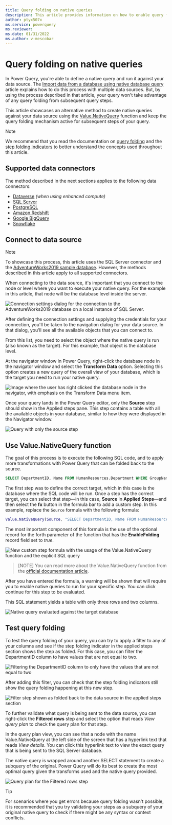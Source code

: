 ```yaml
---
title: Query folding on native queries
description: This article provides information on how to enable query folding against queries that use the Value.NativeQuery function.
author: ptyx507x
ms.service: powerquery
ms.reviewer: 
ms.date: 01/31/2022
ms.author: v-mescobar
---
```


# Query folding on native queries

In Power Query, you're able to define a native query and run it against your data source. The [Import data from a database using native database query](native-database-query.md) article explains how to do this process with multiple data sources. But, by using the process described in that article, your query won't take advantage of any query folding from subsequent query steps.

This article showcases an alternative method to create native queries against your data source using the [Value.NativeQuery](https://docs.microsoft.com/powerquery-m/value-nativequery) function and keep the query folding mechanism active for subsequent steps of your query.

>[!NOTE]
>We recommend that you read the documentation on [query folding](query-folding-basics.md) and the [step folding indicators](query-folding-basics.md) to better understand the concepts used throughout this article.

## Supported data connectors

The method described in the next sections applies to the following data connectors:

* [Dataverse](connectors/dataverse.md) *(when using enhanced compute)*
* [SQL Server](connectors/sqlserver)
* [PostgreSQL](connectors/postgresql.md)
* [Amazon Redshift](connectors/amazonredshift.md)
* [Google BigQuery](connectors/googlebigquery.md)
* [Snowflake](connectors/snowflake.md)

## Connect to data source

>[!NOTE]
>To showcase this process, this article uses the SQL Server connector and the [AdventureWorks2019 sample database](https://docs.microsoft.com/sql/samples/adventureworks-install-configure).
>However, the methods described in this article apply to all supported connectors.

When connecting to the data source, it's important that you connect to the node or level where you want to execute your native query. For the example in this article, that node will be the database level inside the server.

![Connection settings dialog for the connection to the AdventureWorks2019 database on a local instance of SQL Server.](media/native-query-folding/connection-settings.png)

After defining the connection settings and supplying the credentials for your connection, you'll be taken to the navigation dialog for your data source. In that dialog, you'll see all the available objects that you can connect to.

From this list, you need to select the object where the native query is run (also known as the target). For this example, that object is the database level.

At the navigator window in Power Query, right-click the database node in the navigator window and select the **Transform Data** option. Selecting this option creates a new query of the overall view of your database, which is the target you need to run your native query.

![Image where the user has right clicked the database node in the navigator, with emphasis on the Transform Data menu item.](media/native-query-folding/pq-desktop-navigator-window.png)

Once your query lands in the Power Query editor, only the **Source** step should show in the Applied steps pane. This step contains a table with all the available objects in your database, similar to how they were displayed in the Navigator window.

![Query with only the source step](media/native-query-folding/pqo-sample-query-navigation-deleted.png)

## Use Value.NativeQuery function

The goal of this process is to execute the following SQL code, and to apply more transformations with Power Query that can be folded back to the source.

```sql
SELECT DepartmentID, Name FROM HumanResources.Department WHERE GroupName = 'Research and Development'
```

The first step was to define the correct target, which in this case is the database where the SQL code will be run.
Once a step has the correct target, you can select that step&mdash;in this case, **Source** in **Applied Steps**&mdash;and then select the **fx** button in the formula bar to add a custom step. In this example, replace the `Source` formula with the following formula:

```M
Value.NativeQuery(Source, "SELECT DepartmentID, Name FROM HumanResources.Department WHERE GroupName = 'Research and Development'  ", null, [EnableFolding = true])
```

The most important component of this formula is the use of the optional record for the forth parameter of the function that has the **EnableFolding** record field set to *true*.

![New custom step formula with the usage of the Value.NativeQuery function and the explicit SQL query](media/native-query-folding/value-native-query-formula.png)

>[NOTE]
>You can read more about the Value.NativeQuery function from the [official documentation article](https://docs.microsoft.com/powerquery-m/value-nativequery).

After you have entered the formula, a warning will be shown that will require you to enable native queries to run for your specific step. You can click continue for this step to be evaluated.

This SQL statement yields a table with only three rows and two columns.

![Native query evaluated against the target database](media/native-query-folding/native-query-executed-sample.png)

## Test query folding

To test the query folding of your query, you can try to apply a filter to any of your columns and see if the step folding indicator in the applied steps section shows the step as folded. For this case, you can filter the DepartmentID column to have values that are not equal to two.

![Filtering the DepartmentID column to only have the values that are not equal to two](media/native-query-folding/query-filter.png)

After adding this filter, you can check that the step folding indicators still show the query folding happening at this new step.

![Filter step shown as folded back to the data source in the applied steps section](media/native-query-folding/filter-step-folded.png)

To further validate what query is being sent to the data source, you can right-click the **Filtered rows** step and select the option that reads *View query plan* to check the query plan for that step.

In the query plan view, you can see that a node with the name Value.NativeQuery at the left side of the screen that has a hyperlink text that reads *View details*. You can click this hyperlink text to view the exact query that is being sent to the SQL Server database.

The native query is wrapped around another SELECT statement to create  a subquery of the original. Power Query will do its best to create the most optimal query given the transforms used and the native query provided.

![Query plan for the Filtered rows step](media/native-query-folding/query-plan.png)

>[!TIP]
>For scenarios where you get errors because query folding wasn't possible, it is recommended that you try validating your steps as a subquery of your original native query to check if there might be any syntax or context conflicts.
